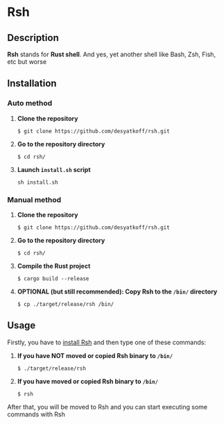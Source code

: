 # Rsh

## Description

**Rsh** stands for **Rust shell**. And yes, yet another shell like Bash, Zsh, Fish, etc but worse

## Installation

### Auto method

1. **Clone the repository**
    ```Shell
    $ git clone https://github.com/desyatkoff/rsh.git
    ```
2. **Go to the repository directory**
    ```Shell
    $ cd rsh/
    ```
3. **Launch `install.sh` script**
    ```Shell
    sh install.sh
    ```

### Manual method

1. **Clone the repository**
    ```Shell
    $ git clone https://github.com/desyatkoff/rsh.git
    ```
2. **Go to the repository directory**
    ```Shell
    $ cd rsh/
    ```
3. **Compile the Rust project**
    ```Shell
    $ cargo build --release
    ```
4. **OPTIONAL (but still recommended): Copy Rsh to the `/bin/` directory**
    ```Shell
    $ cp ./target/release/rsh /bin/
    ```

## Usage

Firstly, you have to [install Rsh](#installation) and then type one of these commands:
1. **If you have NOT moved or copied Rsh binary to `/bin/`**
    ```Shell
    $ ./target/release/rsh
    ```
2. **If you have moved or copied Rsh binary to `/bin/`**
    ```Shell
    $ rsh
    ```
After that, you will be moved to Rsh and you can start executing some commands with Rsh

